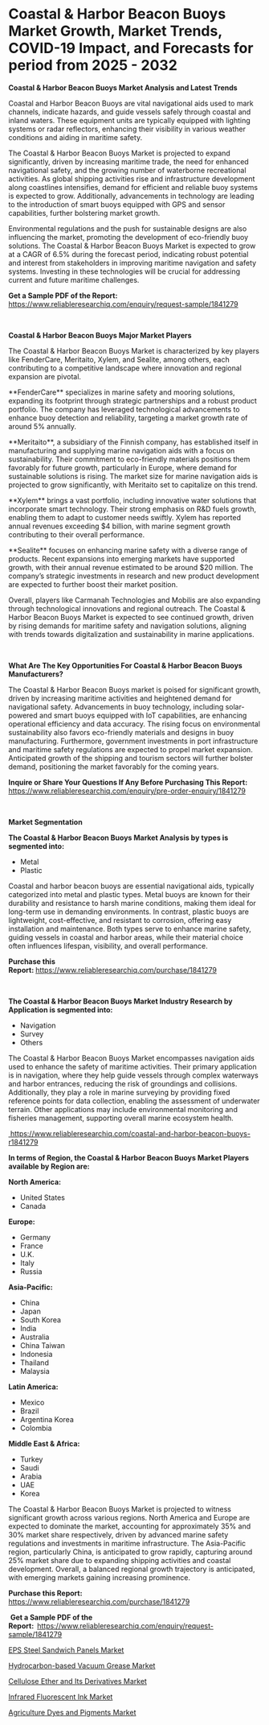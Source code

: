 <p><h1>Coastal & Harbor Beacon Buoys Market Growth, Market Trends, COVID-19 Impact, and Forecasts for period from 2025 - 2032</h1></p><p><strong>Coastal & Harbor Beacon Buoys Market Analysis and Latest Trends</strong></p>
<p><p>Coastal and Harbor Beacon Buoys are vital navigational aids used to mark channels, indicate hazards, and guide vessels safely through coastal and inland waters. These equipment units are typically equipped with lighting systems or radar reflectors, enhancing their visibility in various weather conditions and aiding in maritime safety.</p><p>The Coastal & Harbor Beacon Buoys Market is projected to expand significantly, driven by increasing maritime trade, the need for enhanced navigational safety, and the growing number of waterborne recreational activities. As global shipping activities rise and infrastructure development along coastlines intensifies, demand for efficient and reliable buoy systems is expected to grow. Additionally, advancements in technology are leading to the introduction of smart buoys equipped with GPS and sensor capabilities, further bolstering market growth.</p><p>Environmental regulations and the push for sustainable designs are also influencing the market, promoting the development of eco-friendly buoy solutions. The Coastal & Harbor Beacon Buoys Market is expected to grow at a CAGR of 6.5% during the forecast period, indicating robust potential and interest from stakeholders in improving maritime navigation and safety systems. Investing in these technologies will be crucial for addressing current and future maritime challenges.</p></p>
<p><strong>Get a Sample PDF of the Report:&nbsp;</strong> <a href="https://www.reliableresearchiq.com/enquiry/request-sample/1841279?utm_campaign=1896&utm_medium=2&utm_source=Github&utm_content=ia&utm_term=28022025&utm_id=coastal-harbor-beacon-buoys">https://www.reliableresearchiq.com/enquiry/request-sample/1841279</a></p>
<p>&nbsp;</p>
<p><strong>Coastal & Harbor Beacon Buoys Major Market Players</strong></p>
<p><p>The Coastal & Harbor Beacon Buoys Market is characterized by key players like FenderCare, Meritaito, Xylem, and Sealite, among others, each contributing to a competitive landscape where innovation and regional expansion are pivotal.</p><p>**FenderCare** specializes in marine safety and mooring solutions, expanding its footprint through strategic partnerships and a robust product portfolio. The company has leveraged technological advancements to enhance buoy detection and reliability, targeting a market growth rate of around 5% annually.</p><p>**Meritaito**, a subsidiary of the Finnish company, has established itself in manufacturing and supplying marine navigation aids with a focus on sustainability. Their commitment to eco-friendly materials positions them favorably for future growth, particularly in Europe, where demand for sustainable solutions is rising. The market size for marine navigation aids is projected to grow significantly, with Meritaito set to capitalize on this trend.</p><p>**Xylem** brings a vast portfolio, including innovative water solutions that incorporate smart technology. Their strong emphasis on R&D fuels growth, enabling them to adapt to customer needs swiftly. Xylem has reported annual revenues exceeding $4 billion, with marine segment growth contributing to their overall performance.</p><p>**Sealite** focuses on enhancing marine safety with a diverse range of products. Recent expansions into emerging markets have supported growth, with their annual revenue estimated to be around $20 million. The company’s strategic investments in research and new product development are expected to further boost their market position.</p><p>Overall, players like Carmanah Technologies and Mobilis are also expanding through technological innovations and regional outreach. The Coastal & Harbor Beacon Buoys Market is expected to see continued growth, driven by rising demands for maritime safety and navigation solutions, aligning with trends towards digitalization and sustainability in marine applications.</p></p>
<p>&nbsp;</p>
<p><strong>What Are The Key Opportunities For Coastal & Harbor Beacon Buoys Manufacturers?</strong></p>
<p><p>The Coastal & Harbor Beacon Buoys market is poised for significant growth, driven by increasing maritime activities and heightened demand for navigational safety. Advancements in buoy technology, including solar-powered and smart buoys equipped with IoT capabilities, are enhancing operational efficiency and data accuracy. The rising focus on environmental sustainability also favors eco-friendly materials and designs in buoy manufacturing. Furthermore, government investments in port infrastructure and maritime safety regulations are expected to propel market expansion. Anticipated growth of the shipping and tourism sectors will further bolster demand, positioning the market favorably for the coming years.</p></p>
<p><strong>Inquire or Share Your Questions If Any Before Purchasing This Report:</strong> <a href="https://www.reliableresearchiq.com/enquiry/pre-order-enquiry/1841279?utm_campaign=1896&utm_medium=2&utm_source=Github&utm_content=ia&utm_term=28022025&utm_id=coastal-harbor-beacon-buoys">https://www.reliableresearchiq.com/enquiry/pre-order-enquiry/1841279</a></p>
<p>&nbsp;</p>
<p><strong>Market Segmentation</strong></p>
<p><strong>The Coastal & Harbor Beacon Buoys Market Analysis by types is segmented into:</strong></p>
<p><ul><li>Metal</li><li>Plastic</li></ul></p>
<p><p>Coastal and harbor beacon buoys are essential navigational aids, typically categorized into metal and plastic types. Metal buoys are known for their durability and resistance to harsh marine conditions, making them ideal for long-term use in demanding environments. In contrast, plastic buoys are lightweight, cost-effective, and resistant to corrosion, offering easy installation and maintenance. Both types serve to enhance marine safety, guiding vessels in coastal and harbor areas, while their material choice often influences lifespan, visibility, and overall performance.</p></p>
<p><strong>Purchase this Report:&nbsp;</strong><a href="https://www.reliableresearchiq.com/purchase/1841279?utm_campaign=1896&utm_medium=2&utm_source=Github&utm_content=ia&utm_term=28022025&utm_id=coastal-harbor-beacon-buoys">https://www.reliableresearchiq.com/purchase/1841279</a></p>
<p>&nbsp;</p>
<p><strong>The Coastal & Harbor Beacon Buoys Market Industry Research by Application is segmented into:</strong></p>
<p><ul><li>Navigation</li><li>Survey</li><li>Others</li></ul></p>
<p><p>The Coastal & Harbor Beacon Buoys Market encompasses navigation aids used to enhance the safety of maritime activities. Their primary application is in navigation, where they help guide vessels through complex waterways and harbor entrances, reducing the risk of groundings and collisions. Additionally, they play a role in marine surveying by providing fixed reference points for data collection, enabling the assessment of underwater terrain. Other applications may include environmental monitoring and fisheries management, supporting overall marine ecosystem health.</p></p>
<p><a href="https://www.reliableresearchiq.com/coastal-and-harbor-beacon-buoys-r1841279?utm_campaign=1896&utm_medium=2&utm_source=Github&utm_content=ia&utm_term=28022025&utm_id=coastal-harbor-beacon-buoys">&nbsp;https://www.reliableresearchiq.com/coastal-and-harbor-beacon-buoys-r1841279</a></p>
<p><strong>In terms of Region, the Coastal & Harbor Beacon Buoys Market Players available by Region are:</strong></p>
<p>
    <p> <strong> North America: </strong>
        <ul>
            <li>United States</li>
            <li>Canada</li>
        </ul>
        </p> 
    <p> <strong> Europe: </strong>
        <ul>
            <li>Germany</li>
            <li>France</li>
            <li>U.K.</li>
            <li>Italy</li>
            <li>Russia</li>
        </ul>
        </p> 
    <p> <strong> Asia-Pacific: </strong>
        <ul>
            <li>China</li>
            <li>Japan</li>
            <li>South Korea</li>
            <li>India</li>
            <li>Australia</li>
            <li>China Taiwan</li>
            <li>Indonesia</li>
            <li>Thailand</li>
            <li>Malaysia</li>
        </ul>
        </p> 
    <p> <strong> Latin America: </strong>
        <ul>
            <li>Mexico</li>
            <li>Brazil</li>
            <li>Argentina Korea</li>
            <li>Colombia</li>
        </ul>
        </p> 
    <p> <strong> Middle East & Africa: </strong>
        <ul>
            <li>Turkey</li>
            <li>Saudi</li>
            <li>Arabia</li>
            <li>UAE</li>
            <li>Korea</li>
        </ul>
    </p>
    </p>
<p><p>The Coastal & Harbor Beacon Buoys Market is projected to witness significant growth across various regions. North America and Europe are expected to dominate the market, accounting for approximately 35% and 30% market share respectively, driven by advanced marine safety regulations and investments in maritime infrastructure. The Asia-Pacific region, particularly China, is anticipated to grow rapidly, capturing around 25% market share due to expanding shipping activities and coastal development. Overall, a balanced regional growth trajectory is anticipated, with emerging markets gaining increasing prominence.</p></p>
<p><strong>Purchase this Report: </strong><a href="https://www.reliableresearchiq.com/purchase/1841279?utm_campaign=1896&utm_medium=2&utm_source=Github&utm_content=ia&utm_term=28022025&utm_id=coastal-harbor-beacon-buoys">https://www.reliableresearchiq.com/purchase/1841279</a></p>
<p>&nbsp;<strong>Get a Sample PDF of the Report:&nbsp;&nbsp;</strong><a href="https://www.reliableresearchiq.com/enquiry/request-sample/1841279?utm_campaign=1896&utm_medium=2&utm_source=Github&utm_content=ia&utm_term=28022025&utm_id=coastal-harbor-beacon-buoys">https://www.reliableresearchiq.com/enquiry/request-sample/1841279</a></p>
<p><strong></strong></p>
<p><p><a href="https://github.com/cobinaydin13/Market-Research-Report-List-1/blob/main/eps-steel-sandwich-panels-market.md?utm_campaign=1896&utm_medium=2&utm_source=Github&utm_content=ia&utm_term=28022025&utm_id=coastal-harbor-beacon-buoys">EPS Steel Sandwich Panels Market</a></p><p><a href="https://github.com/leehihkl/Market-Research-Report-List-1/blob/main/hydrocarbon-based-vacuum-grease-market.md?utm_campaign=1896&utm_medium=2&utm_source=Github&utm_content=ia&utm_term=28022025&utm_id=coastal-harbor-beacon-buoys">Hydrocarbon-based Vacuum Grease Market</a></p><p><a href="https://github.com/osamhcombre/Market-Research-Report-List-1/blob/main/cellulose-ether-and-its-derivatives-market.md?utm_campaign=1896&utm_medium=2&utm_source=Github&utm_content=ia&utm_term=28022025&utm_id=coastal-harbor-beacon-buoys">Cellulose Ether and Its Derivatives Market</a></p><p><a href="https://github.com/guleealhani/Market-Research-Report-List-1/blob/main/infrared-fluorescent-ink-market.md?utm_campaign=1896&utm_medium=2&utm_source=Github&utm_content=ia&utm_term=28022025&utm_id=coastal-harbor-beacon-buoys">Infrared Fluorescent Ink Market</a></p><p><a href="https://github.com/mehakmiamid1/Market-Research-Report-List-1/blob/main/agriculture-dyes-and-pigments-market.md?utm_campaign=1896&utm_medium=2&utm_source=Github&utm_content=ia&utm_term=28022025&utm_id=coastal-harbor-beacon-buoys">Agriculture Dyes and Pigments Market</a></p></p>